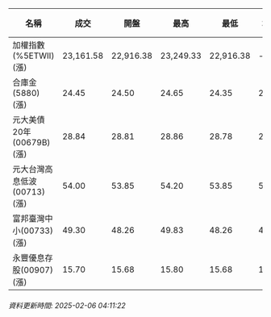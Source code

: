 | 名稱 | 成交 | 開盤 | 最高 | 最低 | 均價 | 成交金額(億) | 昨收 | 漲跌幅 | 漲跌 | 總量 | 昨量 | 振幅 |
| -------- | -------- | -------- | -------- |-------- | -------- | -------- |-------- |-------- |-------- | -------- | -------- |-------- |
|加權指數(%5ETWII) (漲)|23,161.58|22,916.38|23,249.33|22,916.38|-|3,499.81|22,793.96|1.61%|367.62|5,941,550|0|1.46%|
|合庫金(5880) (漲)|24.45|24.50|24.65|24.35|24.47|2.49|24.35|0.41%|0.10|10,161|11,495|1.23%|
|元大美債20年(00679B) (漲)|28.84|28.81|28.86|28.78|28.83|10.66|28.78|0.21%|0.06|36,992|42,939|0.28%|
|元大台灣高息低波(00713) (漲)|54.00|53.85|54.20|53.85|53.96|5.31|53.50|0.93%|0.50|9,840|9,640|0.65%|
|富邦臺灣中小(00733) (漲)|49.30|48.26|49.83|48.26|49.39|0.623|48.24|2.20%|1.06|1,262|2,151|3.25%|
|永豐優息存股(00907) (漲)|15.70|15.68|15.80|15.68|15.74|0.348|15.57|0.83%|0.13|2,214|2,675|0.77%|
###### 資料更新時間: 2025-02-06 04:11:22